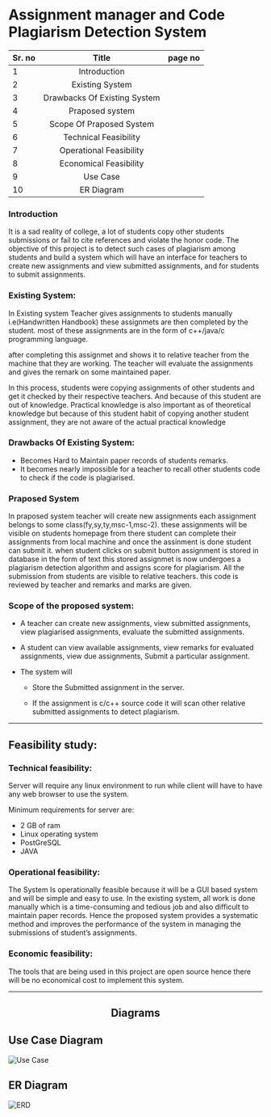 
<p align="center">
<h1> Assignment manager and Code Plagiarism Detection System </h1>
</p>

| Sr. no   |     Title      |  page no |
|:----------|:-------------:|:------:|
| 1 |  Introduction |  |
| 2 |    Existing System   |  |
| 3 | Drawbacks Of Existing System |   |
| 4 | Praposed system | |
| 5 | Scope Of Praposed System | |
| 6 | Technical Feasibility | |
| 7 | Operational Feasibility | |
| 8 | Economical Feasibility | |
| 9 | Use Case | |
| 10 | ER Diagram | |
### Introduction
 It is a sad reality of college, a lot of students copy other students submissions or fail to cite references and violate the honor code. The objective of this project is to detect such cases of plagiarism among students and build a system which will have an interface for teachers to create new assignments and view submitted assignments, and for students to submit assignments.

### Existing System:
    
<p>    In Existing system Teacher gives assignments to students manually i.e(Handwritten Handbook) these assignmets are then completed by the student.
most of these assignments are in the form of c++/java/c programming language.

after completing this assignmet and shows it to relative teacher from the machine that they are working. The teacher will evaluate the
assignments and gives the remark on some maintained paper.

 In this process, students were copying assignments of other students and get it checked by their respective teachers. And because of this student are out of knowledge. Practical knowledge is also important as of theoretical knowledge but because of this student habit of copying another student assignment, they are not aware of the actual practical knowledge



### Drawbacks Of Existing System:
*    Becomes Hard to Maintain paper records of students remarks.
*    It becomes nearly impossible for a teacher to recall other students code to check if the code is plagiarised.

### Praposed System

<p>In praposed system teacher will create new assignments each assignment belongs to some class(fy,sy,ty,msc-1,msc-2). these assignments will be visible on students homepage from there student can complete their assignments from local machine and once the assinment is done student can submit it.
when student clicks on submit button assignment is stored in database in the form of text this stored assignmet is now undergoes a plagiarism detection algorithm and assigns score for plagiarism. All the submission from students are visible to relative teachers.
this code is reviewed by teacher and remarks and marks are given.

### Scope of the proposed system:
*    A teacher can create new assignments, view submitted assignments, view plagiarised assignments, evaluate the
    submitted assignments.
   
*    A student can view available assignments, view remarks for evaluated assignments, view due assignments, Submit
     a particular assignment.
   
*    The system will
   
     * Store the Submitted assignment in the server.

     *    If the assignment is c/c++ source code it will scan other relative submitted assignments to detect plagiarism.

---

## Feasibility study:

###     Technical feasibility:

<p> Server will require any linux environment to run while client will have to have any web browser to use the system.

Minimum requirements for server are:
* 2 GB of ram
* Linux operating system
* PostGreSQL
* JAVA


### Operational feasibility:

<p> The System Is operationally feasible because it will be a GUI based system and will be simple and easy to use. In the existing system, all work is done manually which is a time-consuming and tedious job and also difficult to maintain paper records. Hence the proposed system provides a systematic method and improves the performance of the system in managing the submissions of student’s assignments.
 

    
###    Economic feasibility:
<p>        The tools that are being used in this project are open source hence there will be no economical cost to implement this system.



---

<h2 align="center"> Diagrams </h2>

## Use Case Diagram

![Use Case](https://www.lucidchart.com/publicSegments/view/39ff1a53-79f1-4daa-9c54-19e739cb6500/image.jpeg)


## ER Diagram

![ERD](https://www.lucidchart.com/publicSegments/view/e16be721-7d87-438e-bd5b-85ed0772e5cf/image.j00peg)

     
